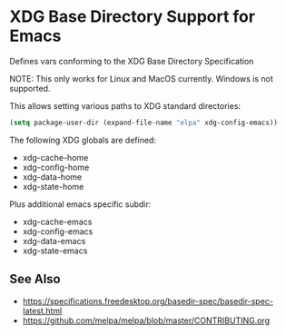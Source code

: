# XDG Base Directory Support for Emacs

Defines vars conforming to the XDG Base Directory Specification

NOTE: This only works for Linux and MacOS currently. Windows is not supported.


This allows setting various paths to XDG standard directories:

```lisp
(setq package-user-dir (expand-file-name "elpa" xdg-config-emacs))
```

The following XDG globals are defined:

* xdg-cache-home
* xdg-config-home
* xdg-data-home
* xdg-state-home

Plus additional emacs specific subdir:

* xdg-cache-emacs
* xdg-config-emacs
* xdg-data-emacs
* xdg-state-emacs

## See Also

* https://specifications.freedesktop.org/basedir-spec/basedir-spec-latest.html
* https://github.com/melpa/melpa/blob/master/CONTRIBUTING.org
